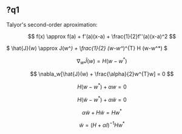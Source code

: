 ## ?q1
Talyor's second-order aproximation:

$$
f(x) \approx f(a) + f'(a)(x-a) + \frac{1}{2}f''(a)(x-a)^2
$$

$
\hat{J}(w) \approx J(w^*) + \frac{1}{2} (w-w^*)^{T} H (w-w^*)
$

$$
\nabla_w\hat{J}(w) = H(w-w^*)
$$

$$
\nabla_w[\hat{J}(w) + \frac{\alpha}{2}w^{T}w] = 0
$$

$$
H(w-w^*) + \alpha w = 0
$$

$$
H(\tilde{w}-w^*) + \alpha\tilde{w} = 0
$$

$$
\alpha\tilde{w}+H\tilde{w} = Hw^*
$$

$$
\tilde{w} = (H + \alpha I)^{-1}Hw^*
$$
